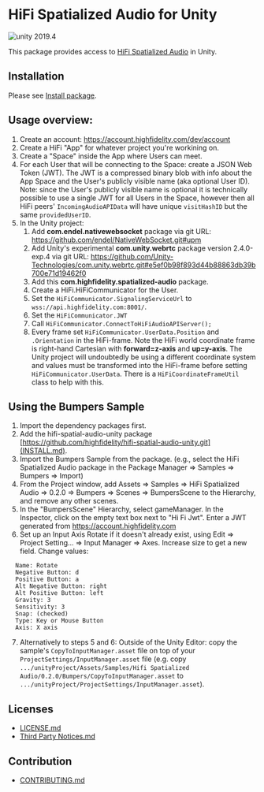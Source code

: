 # HiFi Spatialized Audio for Unity

<img src="https://img.shields.io/badge/unity-2019.4-green.svg?style=flat-square" alt="unity 2019.4">

This package provides access to [HiFi Spatialized Audio](https://docs.highfidelity.com/js/latest/index.html) in Unity.

## Installation

Please see [Install package](INSTALL.md).

## Usage overview:
1. Create an account: https://account.highfidelity.com/dev/account
1. Create a HiFi "App" for whatever project you're workining on.
1. Create a "Space" inside the App where Users can meet.
1. For each User that will be connecting to the Space: create a JSON Web Token (JWT).  The JWT is a compressed binary blob with info about the App Space and the User's publicly visible name (aka optional User ID).  Note: since the User's publicly visible name is optional it is technically possible to use a single JWT for all Users in the Space, however then all HiFi peers' `IncomingAudioAPIData` will have unique `visitHashID` but the same `providedUserID`.
1. In the Unity project:
    1. Add **com.endel.nativewebsocket** package via git URL: https://github.com/endel/NativeWebSocket.git#upm
    1. Add Unity's experimental **com.unity.webrtc** package version 2.4.0-exp.4 via git URL: https://github.com/Unity-Technologies/com.unity.webrtc.git#e5ef0b98f893d44b88863db39b700e71d19462f0
    1. Add this **com.highfidelity.spatialized-audio** package.
    1. Create a HiFi.HiFiCommunicator for the User.
    1. Set the `HiFiCommunicator.SignalingServiceUrl` to `wss://api.highfidelity.com:8001/`.
    1. Set the `HiFiCommunicator.JWT`
    1. Call `HiFiCommunicator.ConnectToHiFiAudioAPIServer();`
    1. Every frame set `HiFiCommunicator.UserData.Position` and `.Orientation` in the HiFi-frame.  Note the HiFi world coordinate frame is right-hand Cartesian with **forward=z-axis** and **up=y-axis**.  The Unity project will undoubtedly be using a different coordinate system and values must be transformed into the HiFi-frame before setting `HiFiCommunicator.UserData`.  There is a `HiFiCoordinateFrameUtil` class to help with this.

## Using the Bumpers Sample

1. Import the dependency packages first.
2. Add the hifi-spatial-audio-unity package [https://github.com/highfidelity/hifi-spatial-audio-unity.git](INSTALL.md).
3. Import the Bumpers Sample from the package. (e.g., select the HiFi Spatialized Audio package in the Package Manager => Samples => Bumpers => Import)
4. From the Project window, add Assets => Samples => HiFi Spatialized Audio => 0.2.0 => Bumpers => Scenes => BumpersScene to the Hierarchy, and remove any other scenes.
5. In the "BumpersScene" Hierarchy, select gameManager. In the Inspector, click on the empty text box next to "Hi Fi Jwt". Enter a JWT generated from https://account.highfidelity.com
6. Set up an Input Axis Rotate if it doesn't already exist, using Edit => Project Setting... => Input Manager => Axes.
Increase size to get a new field. Change values:
```
  Name: Rotate
  Negative Button: d
  Positive Button: a
  Alt Negative Button: right
  Alt Positive Button: left
  Gravity: 3
  Sensitivity: 3
  Snap: (checked)
  Type: Key or Mouse Button
  Axis: X axis
```
7. Alternatively to steps 5 and 6: Outside of the Unity Editor: copy the sample's `CopyToInputManager.asset` file on top of your `ProjectSettings/InputManager.asset` file (e.g. copy `.../unityProject/Assets/Samples/Hifi Spatialized Audio/0.2.0/Bumpers/CopyToInputManager.asset` to `.../unityProject/ProjectSettings/InputManager.asset`).

## Licenses

- [LICENSE.md](LICENSE.md)
- [Third Party Notices.md](Third_Party_Notices.md)

## Contribution
- [CONTRIBUTING.md](CONTRIBUTING.md)
